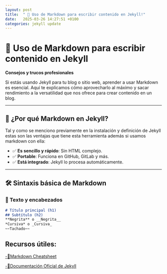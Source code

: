 ```yaml
---
layout: post
title:  " 📌 Uso de Markdown para escribir contenido en Jekyll!"
date:   2025-03-26 14:27:51 +0100
categories: jekyll update
---
```


# 🚀 Uso de Markdown para escribir contenido en Jekyll  
**Consejos y trucos profesionales**  

 Si estás usando Jekyll para tu blog o sitio web, aprender a usar  Markdown es esencial. Aquí te explicamos cómo aprovecharlo al máximo y sacar rendimiento a la versatilidad que nos ofrece para crear contenido en un blog.  

---

## 📌 ¿Por qué Markdown en Jekyll?  
Tal y como se menciono previamente en la instalación y definición de Jekyll estas son las ventajas que tiene esta herramienta además si usamos markdown con ella: 
- ✅ **Es sencillo y rápido**: Sin HTML complejo.  
- ✅ **Portable**: Funciona en GitHub, GitLab y más.  
- ✅ **Está integrado**: Jekyll lo procesa automáticamente.  

---

## 🛠 Sintaxis básica de Markdown  

### 📝 Texto y encabezados  
```markdown
# Título principal (h1)  
## Subtítulo (h2)  
**Negrita** o __Negrita__  
*Cursiva* o _Cursiva_  
~~Tachado~~  
````


## Recursos útiles:

[-🔗Markdown Cheatsheet][markdowncheatsheet]

[-📂Documentación Oficial de Jekyll][documentation]

[markdowncheatsheet]: https://github.com/adam-p/markdown-here/wiki/Markdown-Cheatsheet

[documentation]: https://jekyllrb.com/docs/





